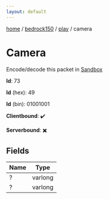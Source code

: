 ```yaml
---
layout: default
---
```


[home](/)  /  [bedrock150](/protocol/bedrock150)  /  [play](/protocol/bedrock150/play)  /  camera

# Camera

Encode/decode this packet in [Sandbox](../../../sandbox/bedrock150#Play.Camera)

**Id**: 73

**Id** (hex): 49

**Id** (bin): 01001001

**Clientbound**: ✔️

**Serverbound**: ✖️

## Fields

Name | Type
---|---
? | varlong
? | varlong
